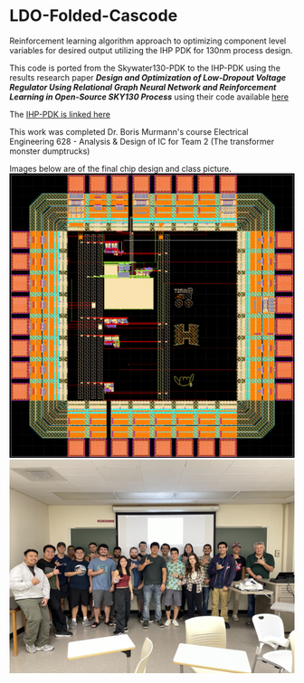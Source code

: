 # LDO-Folded-Cascode

Reinforcement learning algorithm approach to optimizing component level variables for desired output utilizing the IHP PDK for 130nm process design.

This code is ported from the Skywater130-PDK to the IHP-PDK using the results research paper ***Design and Optimization of Low-Dropout Voltage Regulator Using Relational Graph Neural Network and Reinforcement Learning in Open-Source SKY130 Process*** using their code available [here](https://colab.research.google.com/github/ChrisZonghaoLi/sky130_ldo_rl/blob/main/python/ldo_rgcn_rl.ipynb)

The [IHP-PDK is linked here](https://github.com/IHP-GmbH/IHP-Open-PDK)

This work was completed Dr. Boris Murmann's course Electrical Engineering 628 - Analysis & Design of IC for Team 2 (The transformer monster dumptrucks)

Images below are of the final chip design and class picture.
![chip layout](/imgs/chip-layout.png)
![class picture](/imgs/class-picture.jpg)
